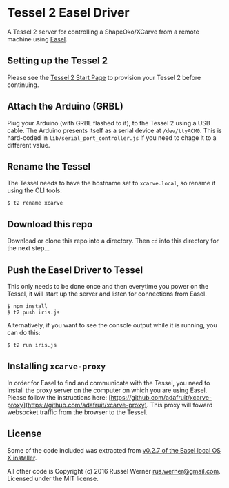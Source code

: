 # Tessel 2 Easel Driver
A Tessel 2 server for controlling a ShapeOko/XCarve from a remote machine using [Easel](http://easel.inventables.com).

## Setting up the Tessel 2
Please see the [Tessel 2 Start Page](http://tessel.github.io/t2-start/) to provision your Tessel 2 before continuing.

## Attach the Arduino (GRBL)
Plug your Arduino (with GRBL flashed to it), to the Tessel 2 using a USB cable. The Arduino presents itself as a serial
device at `/dev/ttyACM0`. This is hard-coded in `lib/serial_port_controller.js` if you need to chage it to a different value.

## Rename the Tessel
The Tessel needs to have the hostname set to `xcarve.local`, so rename it using the CLI tools:

    $ t2 rename xcarve

## Download this repo
Download or clone this repo into a directory. Then `cd` into this directory for the next step...

## Push the Easel Driver to Tessel
This only needs to be done once and then everytime you power on the Tessel, it will start up the server and listen
for connections from Easel.

    $ npm install
    $ t2 push iris.js
    
Alternatively, if you want to see the console output while it is running, you can do this:

    $ t2 run iris.js
    
## Installing `xcarve-proxy`
In order for Easel to find and communicate with the Tessel, you need to install the proxy server on the computer on which
you are using Easel. Please follow the instructions here: [https://github.com/adafruit/xcarve-proxy](https://github.com/adafruit/xcarve-proxy). This proxy will foward websocket traffic from the browser to the Tessel.

## License

Some of the code included was extracted from [v0.2.7 of the Easel local OS X installer][1].

All other code is Copyright (c) 2016 Russel Werner <rus.werner@gmail.com>. Licensed under the MIT license.

[1]: http://s3.amazonaws.com/easel-prod/paperclip/sender_version_mac_installers/17/original/EaselDriver-0.2.7.pkg?1471370593
